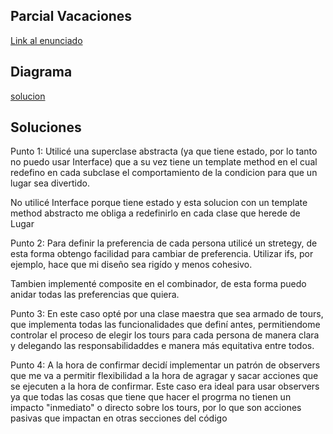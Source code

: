 
## Parcial Vacaciones

[Link al enunciado](https://docs.google.com/document/d/12UdyTUUs1gVHc4ukTujKgsb6D86y5vfyiDiEuA_AQ-8/edit?usp=sharing)

## Diagrama

[solucion](diagrama/pracial-ValentinPugliese.png)

## Soluciones

Punto 1:
Utilicé una superclase abstracta (ya que tiene estado, por lo tanto no puedo usar Interface) que a su vez tiene un template method en el cual redefino en cada subclase el comportamiento de la condicion para que un lugar sea divertido.

No utilicé Interface porque tiene estado y esta solucion con un template method abstracto me obliga a redefinirlo en cada clase que herede de Lugar


Punto 2:
Para definir la preferencia de cada persona utilicé un stretegy, de esta forma obtengo facilidad para cambiar de preferencia. Utilizar ifs, por ejemplo, hace que mi diseño sea rigído y menos cohesivo.

Tambien implementé composite en el combinador, de esta forma puedo anidar todas las preferencias que quiera.

Punto 3:
En este caso opté por una clase maestra que sea armado de tours, que implementa todas las funcionalidades que definí antes, permitiendome controlar el proceso de elegir los tours para cada persona de manera clara y delegando las responsabilidaddes e manera más equitativa entre todos.

Punto 4:
A la hora de confirmar decidí implementar un patrón de observers que me va a permitir flexibilidad a la hora de agragar y sacar acciones que se ejecuten a la hora de confirmar. Este caso era ideal para usar observers ya que todas las cosas que tiene que hacer el progrma no tienen un impacto "inmediato"  o directo sobre los tours, por lo que son acciones pasivas que impactan en otras secciones del código
